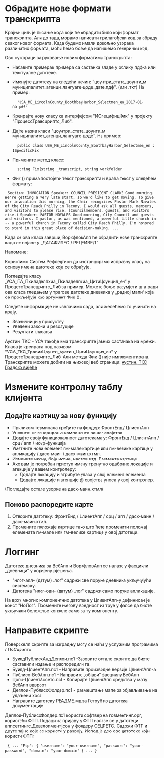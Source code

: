 <!-- Do not edit this file. It was translated by Google. -->
<h1> Обрадите нове формати транскрипта </h1>
<p> Крајњи циљ је писање кода који ће обрадити било који формат транскрипта. Али до тада, морамо написати прилагођени код за обраду сваког новог формата. Када будемо имали довољно узорака различитих формата, моћи ћемо боље да напишемо генерички код. </p>

<p> Ово су кораци за руковање новим форматима транскрипта: </p>

<ul>
<li>
<p> Набавите примерак примера са састанка владе у облику пдф-а или текстуалне датотеке. </p>
</li>
<li>
<p> Именујте датотеку на следећи начин: "цоунтри_стате_цоунти_м муниципалитет_агенци_лангуаге-цоде_дате.пдф". (или .ткт) На пример: </p>
<pre> <code> "USA_ME_LincolnCounty_BoothbayHarbor_Selectmen_en_2017-01-09.pdf".</code> </pre></li>
<li>
<p> Креирајте нову класу са интерфејсом "ИСпецифицФик" у пројекту "ПроцессТрансцриптс_Либ". </p>
</li>
<li>
<p> Дајте назив класи "цоунтри_стате_цоунти_м муниципалитет_агенци_лангуаге-цоде". На пример: </p>
<pre> <code> public class USA_ME_LincolnCounty_BoothbayHarbor_Selectmen_en : ISpecificFix</code> </pre></li>
<li>
<p> Примените метод класе: </p>
<pre> <code> string Fix(string _transcript, string workfolder)</code> </pre></li>
<li>
<p> Фик () прима постојећи текст транскрипта и враћа текст у следећем формату: </p>
</li>
</ul><pre> <code>Section: INVOCATION Speaker: COUNCIL PRESIDENT CLARKE Good morning. We&#39;re getting a very late start, so we&#39;d like to get moving. To give our invocation this morning, the Chair recognizes Pastor Mark Novales of the City Reach Philly in Tacony. I would ask all guests, members, and visitors to please rise. (Councilmembers, guests, and visitors rise.) Speaker: PASTOR NOVALES Good morning, City Council and guests and visitors. I pastor, as was mentioned, a powerful little church in -- a powerful church in Tacony called City Reach Philly. I&#39;m honored to stand in this great place of decision-making. ...</code> </pre>
<p> Када се ова класа заврши, ВоркфловАпп ће обрадити нове транскрипте када се појаве у „ДАТАФИЛЕС / РЕЦЕИВЕД“. </p>

<p> Напомене: </p>

<p> Користимо Систем.Рефлецтион да инстанцирамо исправну класу на основу имена датотеке која се обрађује. </p>

<p> Погледајте класу „УСА_ПА_Пхиладелпхиа_Пхиладелпхиа_ЦитиЦоунцил_ен“ у ПроцессТрансцриптс_Либ за пример. Можете боље разумјети шта ради ова класа гледањем у трагове датотеке дневника у „радној мапи“ која се просљеђује као аргумент Фик (). </p>

<p> Следеће информације не извлачимо сада, али желећемо то учинити на крају. </p>

<ul>
<li> Званичници у присуству </li>
<li> Уведени закони и резолуције </li>
<li> Резултати гласања </li>
</ul>
<p> Аустин, ТКС - УСА такође има транскрипте јавних састанака на мрежи. Класа је креирана под називом "УСА_ТКС_ТрависЦоунти_Аустин_ЦитиЦоунцил_ен" у ПроцессТрансцриптс_Либ. Али метода Фик () није имплементирана. Транскрипте можете добити на њиховој веб страници: <a href="https://www.austintexas.gov/department/city-council/council/council_meeting_info_center.htm">Аустин, ТКС Градско вијеће</a> </p>
<h1> Измените контролну таблу клијента </h1><h2> Додајте картицу за нову функцију </h2>
<ul>
<li> Приликом терминала пређите на фолдер: ФронтЕнд / ЦлиентАпп </li>
<li> Унесите: нг генерирање компоненте вашег својства </li>
<li> Додајте своју функционалност датотекама у: ФронтЕнд / ЦлиентАпп / срц / апп / иоур-функција </li>
<li> Уметните нови елемент гм-мале картице или гм-велике картице у апликацију / дасх-маин / дасх-маин.хтмл. </li>
<li> Измените икону, боју иконе, наслов итд. Елемента картице. </li>
<li> Ако вам је потребан приступ имену тренутно одабране локације и агенције у вашем контролеру: 
<ul>
<li> Додајте локацију и атрибуте улаза у свој елемент елемента </li>
<li> Додајте локације и агенције @ својства уноса у свој контролер. </li>
</ul></li>
</ul>
<p> (Погледајте остале узорке на дасх-маин.хтмл) </p>
<h2> Поново распоредите карте </h2><ol>
<li> Отворите датотеку: ФронтЕнд / ЦлиентАпп / срц / апп / дасх-маин / дасх-маин.хтмл. </li>
<li> Промените положаје картице тако што ћете променити положај елемената гм-мале или гм-велике картице у овој датотеци. </li></ol><h1> Логгинг </h1>
<p> Датотеке дневника за ВебАпп и ВоркфловАпп се налазе у фасцикли „дневници“ у коријену рјешења. </p>

<ul>
<li> "нлог-алл- (датум) .лог" садржи све поруке дневника укључујући системску. </li>
<li> Датотека "нлог-овн- (датум) .лог" садржи само поруке апликације. </li>
</ul>
<p> На врху многих компонентних датотека у ЦлиентАпп-у дефинисан је конст "НоЛог". Промените његову вредност из труе у фалсе да бисте укључили бележење конзоле само за ту компоненту. </p>
<h1> Направите скрипте </h1>
<p> Поверсхелл скрипте за изградњу могу се наћи у услужним програмима / ПсСцриптс </p>

<ul>
<li> БуилдПублисхАндДеплои.пс1 -Зазовите остале скрипте да бисте саставили издање и распоредили га. </li>
<li> Буилд-ЦлиентАпп.пс1 - Направите производне верзије ЦлиентАпп-а </li>
<li> Публисх-ВебАпп.пс1 - Направите „објави“ фасциклу ВебАпп </li>
<li> Цопи-ЦлиентАссетс.пс1 - Копирајте ЦлиентАпп средства у мапу ВебАпп вввроот </li>
<li> Деплои-ПублисхФолдер.пс1 - размештање мапе за објављивање на удаљени хост </li>
<li> Направите датотеку РЕАДМЕ.мд за Гетхуб из датотека документације </li>
</ul>
<p> Деплои-ПублисхФолдер.пс1 користи софтвер на говмеетинг.орг, користећи ФТП. Подаци за пријаву у ФТП налазе се у датотеци аппсеттингс.Девелопмент.јсон у фолдеру СЕЦРЕТС. Садржи ФТП и друге тајне које се користе у развоју. Испод је део ове датотеке који користи ФТП: </p>
<pre> <code>{ ... "Ftp": { "username": "your-username", "password": "your-password", "domain": "your-domain" } ... }</code> </pre>